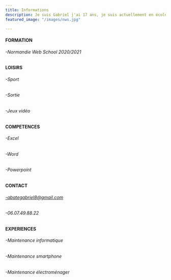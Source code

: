 ```yaml
---
title: Informations
description: Je suis Gabriel j'ai 17 ans, je suis actuellement en école du web.
featured_image: "/images/nws.jpg"

---
```

#### **FORMATION**

###### -Normandie Web School 2020/2021

#### **LOISIRS**

###### -Sport

###### -Sortie

###### -Jeux vidéo

#### **COMPETENCES**

###### -Excel

###### -Word

###### -Powerpoint

#### **CONTACT**

###### -abategabriel8@gmail.com

###### -06.07.49.88.22

#### **EXPERIENCES**

###### -Maintenance informatique

###### -Maintenance smartphone

###### -Maintenance électroménager